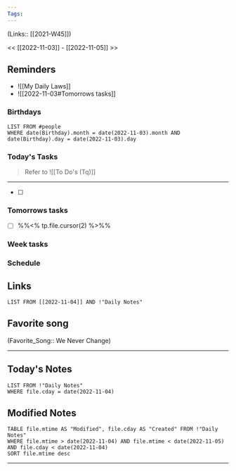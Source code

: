```yaml
---
Tags:
---
```

(Links:: [[2021-W45]])

<< [[2022-11-03]] - [[2022-11-05]] >>
## Reminders
- ![[My Daily Laws]]
- ![[2022-11-03#Tomorrows tasks]]
### Birthdays
```dataview
LIST FROM #people 
WHERE date(Birthday).month = date(2022-11-03).month AND date(Birthday).day = date(2022-11-03).day

```
### Today's Tasks
> Refer to ![[To Do's (Tq)]]
---
- [ ] 



### Tomorrows tasks
- [ ] %%<% tp.file.cursor(2) %>%%
### Week tasks
### Schedule

## Links
```dataview
LIST FROM [[2022-11-04]] AND !"Daily Notes"
```
## Favorite song
(Favorite_Song:: We Never Change)
___
## Today's Notes
```dataview
LIST FROM !"Daily Notes"
WHERE file.cday = date(2022-11-04)
```
## Modified Notes
```dataview
TABLE file.mtime AS "Modified", file.cday AS "Created" FROM !"Daily Notes" 
WHERE file.mtime > date(2022-11-04) AND file.mtime < date(2022-11-05) AND file.cday < date(2022-11-04)
SORT file.mtime desc
```
___
